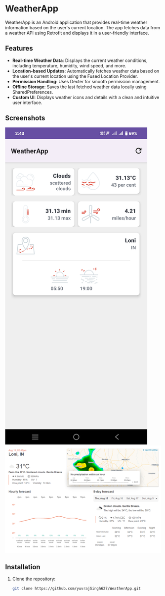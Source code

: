 # WeatherApp

WeatherApp is an Android application that provides real-time weather information based on the user's current location. The app fetches data from a weather API using Retrofit and displays it in a user-friendly interface. 

## Features

- **Real-time Weather Data**: Displays the current weather conditions, including temperature, humidity, wind speed, and more.
- **Location-based Updates**: Automatically fetches weather data based on the user's current location using the Fused Location Provider.
- **Permission Handling**: Uses Dexter for smooth permission management.
- **Offline Storage**: Saves the last fetched weather data locally using SharedPreferences.
- **Custom UI**: Displays weather icons and details with a clean and intuitive user interface.

## Screenshots

![WeatherApp Screenshot](Screenshot1.jpg)
![WeatherApp Screenshot](Screenshot2.png)

## Installation

1. Clone the repository:

   ```bash
   git clone https://github.com/yuvrajSingh627/WeatherApp.git
